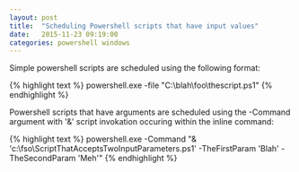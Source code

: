 ```yaml
---
layout: post
title:  "Scheduling Powershell scripts that have input values"
date:   2015-11-23 09:19:00
categories: powershell windows
---
```



Simple powershell scripts are scheduled using the following format:

{% highlight text %}
powershell.exe -file "C:\blah\foo\thescript.ps1"
{% endhighlight %}

Powershell scripts that have arguments are scheduled using the -Command argument with '&' script invokation occuring within the inline command:

{% highlight text %}
powershell.exe -Command "& 'c:\fso\ScriptThatAcceptsTwoInputParameters.ps1' -TheFirstParam 'Blah' -TheSecondParam 'Meh'"
{% endhighlight %}
